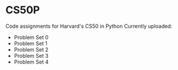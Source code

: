# CS50P
Code assignments for Harvard's CS50 in Python
Currently uploaded:
- Problem Set 0
- Problem Set 1
- Problem Set 2
- Problem Set 3
- Problem Set 4

